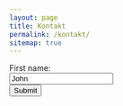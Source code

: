 ```yaml
---
layout: page
title: Kontakt
permalink: /kontakt/
sitemap: true
---
```


<form method="POST" action="/notfall.php">
    <label for="fname">First name:</label><br>
    <input type="text" id="fname" name="fname" value="John"><br>
    <input type="submit">
</form>
